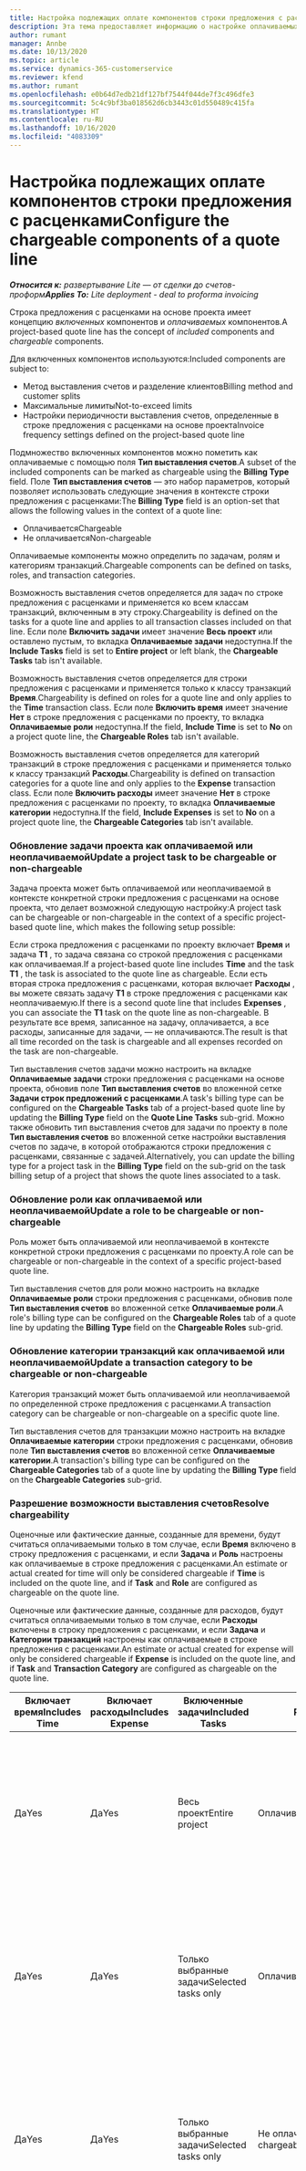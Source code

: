 ```yaml
---
title: Настройка подлежащих оплате компонентов строки предложения с расценками
description: Эта тема предоставляет информацию о настройке оплачиваемых и неоплачиваемых компонентов в строке предложения с расценками на основе проекта.
author: rumant
manager: Annbe
ms.date: 10/13/2020
ms.topic: article
ms.service: dynamics-365-customerservice
ms.reviewer: kfend
ms.author: rumant
ms.openlocfilehash: e0b64d7edb21df127bf7544f044de7f3c496dfe3
ms.sourcegitcommit: 5c4c9bf3ba018562d6cb3443c01d550489c415fa
ms.translationtype: HT
ms.contentlocale: ru-RU
ms.lasthandoff: 10/16/2020
ms.locfileid: "4083309"
---
```

# <a name="configure-the-chargeable-components-of-a-quote-line"></a><span data-ttu-id="cc4ea-103">Настройка подлежащих оплате компонентов строки предложения с расценками</span><span class="sxs-lookup"><span data-stu-id="cc4ea-103">Configure the chargeable components of a quote line</span></span>

<span data-ttu-id="cc4ea-104">_**Относится к:** развертывание Lite — от сделки до счетов-проформ_</span><span class="sxs-lookup"><span data-stu-id="cc4ea-104">_**Applies To:** Lite deployment - deal to proforma invoicing_</span></span>

<span data-ttu-id="cc4ea-105">Строка предложения с расценками на основе проекта имеет концепцию *включенных* компонентов и *оплачиваемых* компонентов.</span><span class="sxs-lookup"><span data-stu-id="cc4ea-105">A project-based quote line has the concept of *included* components and *chargeable* components.</span></span>

<span data-ttu-id="cc4ea-106">Для включенных компонентов используются:</span><span class="sxs-lookup"><span data-stu-id="cc4ea-106">Included components are subject to:</span></span>

  - <span data-ttu-id="cc4ea-107">Метод выставления счетов и разделение клиентов</span><span class="sxs-lookup"><span data-stu-id="cc4ea-107">Billing method and customer splits</span></span>
  - <span data-ttu-id="cc4ea-108">Максимальные лимиты</span><span class="sxs-lookup"><span data-stu-id="cc4ea-108">Not-to-exceed limits</span></span> 
  - <span data-ttu-id="cc4ea-109">Настройки периодичности выставления счетов, определенные в строке предложения с расценками на основе проекта</span><span class="sxs-lookup"><span data-stu-id="cc4ea-109">Invoice frequency settings defined on the project-based quote line</span></span>

<span data-ttu-id="cc4ea-110">Подмножество включенных компонентов можно пометить как оплачиваемые с помощью поля **Тип выставления счетов**.</span><span class="sxs-lookup"><span data-stu-id="cc4ea-110">A subset of the included components can be marked as chargeable using the **Billing Type** field.</span></span> <span data-ttu-id="cc4ea-111">Поле **Тип выставления счетов** — это набор параметров, который позволяет использовать следующие значения в контексте строки предложения с расценками:</span><span class="sxs-lookup"><span data-stu-id="cc4ea-111">The **Billing Type** field is an option-set that allows the following values in the context of a quote line:</span></span>

  - <span data-ttu-id="cc4ea-112">Оплачивается</span><span class="sxs-lookup"><span data-stu-id="cc4ea-112">Chargeable</span></span>
  - <span data-ttu-id="cc4ea-113">Не оплачивается</span><span class="sxs-lookup"><span data-stu-id="cc4ea-113">Non-chargeable</span></span>

<span data-ttu-id="cc4ea-114">Оплачиваемые компоненты можно определить по задачам, ролям и категориям транзакций.</span><span class="sxs-lookup"><span data-stu-id="cc4ea-114">Chargeable components can be defined on tasks, roles, and transaction categories.</span></span>

<span data-ttu-id="cc4ea-115">Возможность выставления счетов определяется для задач по строке предложения с расценками и применяется ко всем классам транзакций, включенным в эту строку.</span><span class="sxs-lookup"><span data-stu-id="cc4ea-115">Chargeability is defined on the tasks for a quote line and applies to all transaction classes included on that line.</span></span> <span data-ttu-id="cc4ea-116">Если поле **Включить задачи** имеет значение **Весь проект** или оставлено пустым, то вкладка **Оплачиваемые задачи** недоступна.</span><span class="sxs-lookup"><span data-stu-id="cc4ea-116">If the **Include Tasks** field is set to **Entire project** or left blank, the **Chargeable Tasks** tab isn't available.</span></span>

<span data-ttu-id="cc4ea-117">Возможность выставления счетов определяется для строки предложения с расценками и применяется только к классу транзакций **Время**.</span><span class="sxs-lookup"><span data-stu-id="cc4ea-117">Chargeability is defined on roles for a quote line and only applies to the **Time** transaction class.</span></span> <span data-ttu-id="cc4ea-118">Если поле **Включить время** имеет значение **Нет** в строке предложения с расценками по проекту, то вкладка **Оплачиваемые роли** недоступна.</span><span class="sxs-lookup"><span data-stu-id="cc4ea-118">If the field, **Include Time** is set to **No** on a project quote line, the **Chargeable Roles** tab isn't available.</span></span>

<span data-ttu-id="cc4ea-119">Возможность выставления счетов определяется для категорий транзакций в строке предложения с расценками и применяется только к классу транзакций **Расходы**.</span><span class="sxs-lookup"><span data-stu-id="cc4ea-119">Chargeability is defined on transaction categories for a  quote line and only applies to the **Expense** transaction class.</span></span> <span data-ttu-id="cc4ea-120">Если поле **Включить расходы** имеет значение **Нет** в строке предложения с расценками по проекту, то вкладка **Оплачиваемые категории** недоступна.</span><span class="sxs-lookup"><span data-stu-id="cc4ea-120">If the field, **Include Expenses** is set to **No** on a project quote line, the **Chargeable Categories** tab isn't available.</span></span>

### <a name="update-a-project-task-to-be-chargeable-or-non-chargeable"></a><span data-ttu-id="cc4ea-121">Обновление задачи проекта как оплачиваемой или неоплачиваемой</span><span class="sxs-lookup"><span data-stu-id="cc4ea-121">Update a project task to be chargeable or non-chargeable</span></span>

<span data-ttu-id="cc4ea-122">Задача проекта может быть оплачиваемой или неоплачиваемой в контексте конкретной строки предложения с расценками на основе проекта, что делает возможной следующую настройку:</span><span class="sxs-lookup"><span data-stu-id="cc4ea-122">A project task can be chargeable or non-chargeable in the context of a specific project-based quote line, which makes the following setup possible:</span></span>

<span data-ttu-id="cc4ea-123">Если строка предложения с расценками по проекту включает **Время** и задача **T1** , то задача связана со строкой предложения с расценками как оплачиваемая.</span><span class="sxs-lookup"><span data-stu-id="cc4ea-123">If a project-based quote line includes **Time** and the task **T1** , the task is associated to the quote line as chargeable.</span></span> <span data-ttu-id="cc4ea-124">Если есть вторая строка предложения с расценками, которая включает **Расходы** , вы можете связать задачу **T1** в строке предложения с расценками как неоплачиваемую.</span><span class="sxs-lookup"><span data-stu-id="cc4ea-124">If there is a second quote line that includes **Expenses** , you can associate the **T1** task on the quote line as non-chargeable.</span></span> <span data-ttu-id="cc4ea-125">В результате все время, записанное на задачу, оплачивается, а все расходы, записанные для задачи, — не оплачиваются.</span><span class="sxs-lookup"><span data-stu-id="cc4ea-125">The result is that all time recorded on the task is chargeable and all expenses recorded on the task are non-chargeable.</span></span>

<span data-ttu-id="cc4ea-126">Тип выставления счетов задачи можно настроить на вкладке **Оплачиваемые задачи** строки предложения с расценками на основе проекта, обновив поле **Тип выставления счетов** во вложенной сетке **Задачи строк предложений с расценками**.</span><span class="sxs-lookup"><span data-stu-id="cc4ea-126">A task's billing type can be configured on the **Chargeable Tasks** tab of a project-based quote line by updating the **Billing Type** field on the **Quote Line Tasks** sub-grid.</span></span> <span data-ttu-id="cc4ea-127">Можно также обновить тип выставления счетов для задачи по проекту в поле **Тип выставления счетов** во вложенной сетке настройки выставления счетов по задаче, в которой отображаются строки предложения с расценками, связанные с задачей.</span><span class="sxs-lookup"><span data-stu-id="cc4ea-127">Alternatively, you can update the billing type for a project task in the **Billing Type** field on the sub-grid on the task billing setup of a project that shows the quote lines associated to a task.</span></span>

### <a name="update-a-role-to-be-chargeable-or-non-chargeable"></a><span data-ttu-id="cc4ea-128">Обновление роли как оплачиваемой или неоплачиваемой</span><span class="sxs-lookup"><span data-stu-id="cc4ea-128">Update a role to be chargeable or non-chargeable</span></span>

<span data-ttu-id="cc4ea-129">Роль может быть оплачиваемой или неоплачиваемой в контексте конкретной строки предложения с расценками по проекту.</span><span class="sxs-lookup"><span data-stu-id="cc4ea-129">A role can be chargeable or non-chargeable in the context of a specific project-based quote line.</span></span>

<span data-ttu-id="cc4ea-130">Тип выставления счетов для роли можно настроить на вкладке **Оплачиваемые роли** строки предложения с расценками, обновив поле **Тип выставления счетов** во вложенной сетке **Оплачиваемые роли**.</span><span class="sxs-lookup"><span data-stu-id="cc4ea-130">A role's billing type can be configured on the **Chargeable Roles** tab of a quote line by updating the **Billing Type** field on the **Chargeable Roles** sub-grid.</span></span>

### <a name="update-a-transaction-category-to-be-chargeable-or-non-chargeable"></a><span data-ttu-id="cc4ea-131">Обновление категории транзакций как оплачиваемой или неоплачиваемой</span><span class="sxs-lookup"><span data-stu-id="cc4ea-131">Update a transaction category to be chargeable or non-chargeable</span></span>

<span data-ttu-id="cc4ea-132">Категория транзакций может быть оплачиваемой или неоплачиваемой по определенной строке предложения с расценками.</span><span class="sxs-lookup"><span data-stu-id="cc4ea-132">A transaction category can be chargeable or non-chargeable on a specific quote line.</span></span>

<span data-ttu-id="cc4ea-133">Тип выставления счетов для транзакции можно настроить на вкладке **Оплачиваемые категории** строки предложения с расценками, обновив поле **Тип выставления счетов** во вложенной сетке **Оплачиваемые категории**.</span><span class="sxs-lookup"><span data-stu-id="cc4ea-133">A transaction's billing type can be configured on the **Chargeable Categories** tab of a quote line by updating the **Billing Type** field on the **Chargeable Categories** sub-grid.</span></span>

### <a name="resolve-chargeability"></a><span data-ttu-id="cc4ea-134">Разрешение возможности выставления счетов</span><span class="sxs-lookup"><span data-stu-id="cc4ea-134">Resolve chargeability</span></span>
<span data-ttu-id="cc4ea-135">Оценочные или фактические данные, созданные для времени, будут считаться оплачиваемыми только в том случае, если **Время** включено в строку предложения с расценками, и если **Задача** и **Роль** настроены как оплачиваемые в строке предложения с расценками.</span><span class="sxs-lookup"><span data-stu-id="cc4ea-135">An estimate or actual created for time will only be considered chargeable if **Time** is included on the quote line, and if **Task** and **Role** are configured as chargeable on the quote line.</span></span>

<span data-ttu-id="cc4ea-136">Оценочные или фактические данные, созданные для расходов, будут считаться оплачиваемыми только в том случае, если **Расходы** включены в строку предложения с расценками, и если **Задача** и **Категории транзакций** настроены как оплачиваемые в строке предложения с расценками.</span><span class="sxs-lookup"><span data-stu-id="cc4ea-136">An estimate or actual created for expense will only be considered chargeable if **Expense** is included on the quote line, and if **Task** and **Transaction Category** are configured as chargeable on the quote line.</span></span>

| <span data-ttu-id="cc4ea-137">Включает время</span><span class="sxs-lookup"><span data-stu-id="cc4ea-137">Includes Time</span></span> | <span data-ttu-id="cc4ea-138">Включает расходы</span><span class="sxs-lookup"><span data-stu-id="cc4ea-138">Includes Expense</span></span> | <span data-ttu-id="cc4ea-139">Включенные задачи</span><span class="sxs-lookup"><span data-stu-id="cc4ea-139">Included Tasks</span></span> | <span data-ttu-id="cc4ea-140">Роль</span><span class="sxs-lookup"><span data-stu-id="cc4ea-140">Role</span></span> | <span data-ttu-id="cc4ea-141">Категории</span><span class="sxs-lookup"><span data-stu-id="cc4ea-141">Category</span></span> | <span data-ttu-id="cc4ea-142">Задача</span><span class="sxs-lookup"><span data-stu-id="cc4ea-142">Task</span></span> | <span data-ttu-id="cc4ea-143">Выставление счетов</span><span class="sxs-lookup"><span data-stu-id="cc4ea-143">Billing</span></span> |
| --- | --- | --- | --- | --- | --- | --- |
| <span data-ttu-id="cc4ea-144">Да</span><span class="sxs-lookup"><span data-stu-id="cc4ea-144">Yes</span></span> | <span data-ttu-id="cc4ea-145">Да</span><span class="sxs-lookup"><span data-stu-id="cc4ea-145">Yes</span></span> | <span data-ttu-id="cc4ea-146">Весь проект</span><span class="sxs-lookup"><span data-stu-id="cc4ea-146">Entire project</span></span> | <span data-ttu-id="cc4ea-147">Оплачивается</span><span class="sxs-lookup"><span data-stu-id="cc4ea-147">Chargeable</span></span> | <span data-ttu-id="cc4ea-148">Оплачивается</span><span class="sxs-lookup"><span data-stu-id="cc4ea-148">Chargeable</span></span> | <span data-ttu-id="cc4ea-149">Не может быть установлено</span><span class="sxs-lookup"><span data-stu-id="cc4ea-149">Can't be set</span></span> | <span data-ttu-id="cc4ea-150">Выставления счетов за фактическое время: Оплачивается</span><span class="sxs-lookup"><span data-stu-id="cc4ea-150">Billing on a time actual: Chargeable</span></span> </br><span data-ttu-id="cc4ea-151">Тип выставления счетов за фактические расходы: Оплачивается</span><span class="sxs-lookup"><span data-stu-id="cc4ea-151">Billing type on expense actual: Chargeable</span></span> |
| <span data-ttu-id="cc4ea-152">Да</span><span class="sxs-lookup"><span data-stu-id="cc4ea-152">Yes</span></span> | <span data-ttu-id="cc4ea-153">Да</span><span class="sxs-lookup"><span data-stu-id="cc4ea-153">Yes</span></span> | <span data-ttu-id="cc4ea-154">Только выбранные задачи</span><span class="sxs-lookup"><span data-stu-id="cc4ea-154">Selected tasks only</span></span> | <span data-ttu-id="cc4ea-155">Оплачивается</span><span class="sxs-lookup"><span data-stu-id="cc4ea-155">Chargeable</span></span> | <span data-ttu-id="cc4ea-156">Оплачивается</span><span class="sxs-lookup"><span data-stu-id="cc4ea-156">Chargeable</span></span> | <span data-ttu-id="cc4ea-157">Оплачивается</span><span class="sxs-lookup"><span data-stu-id="cc4ea-157">Chargeable</span></span> | <span data-ttu-id="cc4ea-158">Выставления счетов за фактическое время: Оплачивается</span><span class="sxs-lookup"><span data-stu-id="cc4ea-158">Billing on a time actual: Chargeable</span></span></br><span data-ttu-id="cc4ea-159">Тип выставления счетов за фактические расходы: Оплачивается</span><span class="sxs-lookup"><span data-stu-id="cc4ea-159">Billing type on expense actual: Chargeable</span></span> |
| <span data-ttu-id="cc4ea-160">Да</span><span class="sxs-lookup"><span data-stu-id="cc4ea-160">Yes</span></span> | <span data-ttu-id="cc4ea-161">Да</span><span class="sxs-lookup"><span data-stu-id="cc4ea-161">Yes</span></span> | <span data-ttu-id="cc4ea-162">Только выбранные задачи</span><span class="sxs-lookup"><span data-stu-id="cc4ea-162">Selected tasks only</span></span> | <span data-ttu-id="cc4ea-163">Не оплачивается</span><span class="sxs-lookup"><span data-stu-id="cc4ea-163">Non-chargeable</span></span> | <span data-ttu-id="cc4ea-164">Оплачивается</span><span class="sxs-lookup"><span data-stu-id="cc4ea-164">Chargeable</span></span> | <span data-ttu-id="cc4ea-165">Оплачивается</span><span class="sxs-lookup"><span data-stu-id="cc4ea-165">Chargeable</span></span> | <span data-ttu-id="cc4ea-166">Выставления счетов за фактическое время: Не оплачивается</span><span class="sxs-lookup"><span data-stu-id="cc4ea-166">Billing on a time actual: Non-Chargeable</span></span></br><span data-ttu-id="cc4ea-167">Тип выставления счетов за фактические расходы: Оплачивается</span><span class="sxs-lookup"><span data-stu-id="cc4ea-167">Billing type on expense actual: Chargeable</span></span> |
| <span data-ttu-id="cc4ea-168">Да</span><span class="sxs-lookup"><span data-stu-id="cc4ea-168">Yes</span></span> | <span data-ttu-id="cc4ea-169">Да</span><span class="sxs-lookup"><span data-stu-id="cc4ea-169">Yes</span></span> | <span data-ttu-id="cc4ea-170">Только выбранные задачи</span><span class="sxs-lookup"><span data-stu-id="cc4ea-170">Selected tasks only</span></span> | <span data-ttu-id="cc4ea-171">Оплачивается</span><span class="sxs-lookup"><span data-stu-id="cc4ea-171">Chargeable</span></span> | <span data-ttu-id="cc4ea-172">Оплачивается</span><span class="sxs-lookup"><span data-stu-id="cc4ea-172">Chargeable</span></span> | <span data-ttu-id="cc4ea-173">Не оплачивается</span><span class="sxs-lookup"><span data-stu-id="cc4ea-173">Non-Chargeable</span></span> | <span data-ttu-id="cc4ea-174">Выставления счетов за фактическое время: Не оплачивается</span><span class="sxs-lookup"><span data-stu-id="cc4ea-174">Billing on a time actual: Non-Chargeable</span></span></br> <span data-ttu-id="cc4ea-175">Тип выставления счетов за фактические расходы: Не оплачивается</span><span class="sxs-lookup"><span data-stu-id="cc4ea-175">Billing type on expense actual: Non-Chargeable</span></span> |
| <span data-ttu-id="cc4ea-176">Да</span><span class="sxs-lookup"><span data-stu-id="cc4ea-176">Yes</span></span> | <span data-ttu-id="cc4ea-177">Да</span><span class="sxs-lookup"><span data-stu-id="cc4ea-177">Yes</span></span> | <span data-ttu-id="cc4ea-178">Только выбранные задачи</span><span class="sxs-lookup"><span data-stu-id="cc4ea-178">Selected tasks only</span></span> | <span data-ttu-id="cc4ea-179">Не оплачивается</span><span class="sxs-lookup"><span data-stu-id="cc4ea-179">Non-Chargeable</span></span> | <span data-ttu-id="cc4ea-180">Оплачивается</span><span class="sxs-lookup"><span data-stu-id="cc4ea-180">Chargeable</span></span> | <span data-ttu-id="cc4ea-181">Не оплачивается</span><span class="sxs-lookup"><span data-stu-id="cc4ea-181">Non- Chargeable</span></span> | <span data-ttu-id="cc4ea-182">Выставления счетов за фактическое время: Не оплачивается</span><span class="sxs-lookup"><span data-stu-id="cc4ea-182">Billing on a time actual: Non-Chargeable</span></span></br> <span data-ttu-id="cc4ea-183">Тип выставления счетов за фактические расходы: Не оплачивается</span><span class="sxs-lookup"><span data-stu-id="cc4ea-183">Billing type on expense actual: Non-Chargeable</span></span> |
| <span data-ttu-id="cc4ea-184">Да</span><span class="sxs-lookup"><span data-stu-id="cc4ea-184">Yes</span></span> | <span data-ttu-id="cc4ea-185">Да</span><span class="sxs-lookup"><span data-stu-id="cc4ea-185">Yes</span></span> | <span data-ttu-id="cc4ea-186">Только выбранные задачи</span><span class="sxs-lookup"><span data-stu-id="cc4ea-186">Selected tasks only</span></span> | <span data-ttu-id="cc4ea-187">Не оплачивается</span><span class="sxs-lookup"><span data-stu-id="cc4ea-187">Non-Chargeable</span></span> | <span data-ttu-id="cc4ea-188">Не оплачивается</span><span class="sxs-lookup"><span data-stu-id="cc4ea-188">Non-Chargeable</span></span> | <span data-ttu-id="cc4ea-189">Оплачивается</span><span class="sxs-lookup"><span data-stu-id="cc4ea-189">Chargeable</span></span> | <span data-ttu-id="cc4ea-190">Выставления счетов за фактическое время: Не оплачивается</span><span class="sxs-lookup"><span data-stu-id="cc4ea-190">Billing on a time actual: Non-Chargeable</span></span></br> <span data-ttu-id="cc4ea-191">Тип выставления счетов за фактические расходы: Не оплачивается</span><span class="sxs-lookup"><span data-stu-id="cc4ea-191">Billing type on expense actual: Non-Chargeable</span></span> |
| <span data-ttu-id="cc4ea-192">No</span><span class="sxs-lookup"><span data-stu-id="cc4ea-192">No</span></span> | <span data-ttu-id="cc4ea-193">Да</span><span class="sxs-lookup"><span data-stu-id="cc4ea-193">Yes</span></span> | <span data-ttu-id="cc4ea-194">Весь проект</span><span class="sxs-lookup"><span data-stu-id="cc4ea-194">Entire project</span></span> | <span data-ttu-id="cc4ea-195">Не может быть установлено</span><span class="sxs-lookup"><span data-stu-id="cc4ea-195">Can't be set</span></span> | <span data-ttu-id="cc4ea-196">Оплачивается</span><span class="sxs-lookup"><span data-stu-id="cc4ea-196">Chargeable</span></span> | <span data-ttu-id="cc4ea-197">Не может быть установлено</span><span class="sxs-lookup"><span data-stu-id="cc4ea-197">Can't be set</span></span> | <span data-ttu-id="cc4ea-198">Выставления счетов за фактическое время: Недоступно</span><span class="sxs-lookup"><span data-stu-id="cc4ea-198">Billing on a time actual: Not available</span></span> </br><span data-ttu-id="cc4ea-199">Тип выставления счетов за фактические расходы: Оплачивается</span><span class="sxs-lookup"><span data-stu-id="cc4ea-199">Billing type on expense actual: Chargeable</span></span> |
| <span data-ttu-id="cc4ea-200">No</span><span class="sxs-lookup"><span data-stu-id="cc4ea-200">No</span></span> | <span data-ttu-id="cc4ea-201">Да</span><span class="sxs-lookup"><span data-stu-id="cc4ea-201">Yes</span></span> | <span data-ttu-id="cc4ea-202">Весь проект</span><span class="sxs-lookup"><span data-stu-id="cc4ea-202">Entire project</span></span> | <span data-ttu-id="cc4ea-203">Не может быть установлено</span><span class="sxs-lookup"><span data-stu-id="cc4ea-203">Can't be set</span></span> | <span data-ttu-id="cc4ea-204">Не оплачивается</span><span class="sxs-lookup"><span data-stu-id="cc4ea-204">Non-chargeable</span></span> | <span data-ttu-id="cc4ea-205">Не может быть установлено</span><span class="sxs-lookup"><span data-stu-id="cc4ea-205">Can't be set</span></span> | <span data-ttu-id="cc4ea-206">Выставления счетов за фактическое время: Недоступно</span><span class="sxs-lookup"><span data-stu-id="cc4ea-206">Billing on a time actual: Not available</span></span> </br><span data-ttu-id="cc4ea-207">Тип выставления счетов за фактические расходы: Не оплачивается</span><span class="sxs-lookup"><span data-stu-id="cc4ea-207">Billing type on expense actual: Non-chargeable</span></span> |
| <span data-ttu-id="cc4ea-208">Да</span><span class="sxs-lookup"><span data-stu-id="cc4ea-208">Yes</span></span> | <span data-ttu-id="cc4ea-209">No</span><span class="sxs-lookup"><span data-stu-id="cc4ea-209">No</span></span> | <span data-ttu-id="cc4ea-210">Весь проект</span><span class="sxs-lookup"><span data-stu-id="cc4ea-210">Entire project</span></span> | <span data-ttu-id="cc4ea-211">Оплачивается</span><span class="sxs-lookup"><span data-stu-id="cc4ea-211">Chargeable</span></span> | <span data-ttu-id="cc4ea-212">Не может быть установлено</span><span class="sxs-lookup"><span data-stu-id="cc4ea-212">Can't be set</span></span> | <span data-ttu-id="cc4ea-213">Не может быть установлено</span><span class="sxs-lookup"><span data-stu-id="cc4ea-213">Can't be set</span></span> | <span data-ttu-id="cc4ea-214">Выставления счетов за фактическое время: Оплачивается</span><span class="sxs-lookup"><span data-stu-id="cc4ea-214">Billing on a time actual: Chargeable</span></span></br><span data-ttu-id="cc4ea-215">Тип выставления счетов за фактические расходы: Недоступно</span><span class="sxs-lookup"><span data-stu-id="cc4ea-215">Billing type on expense actual: Not available</span></span> |
| <span data-ttu-id="cc4ea-216">Да</span><span class="sxs-lookup"><span data-stu-id="cc4ea-216">Yes</span></span> | <span data-ttu-id="cc4ea-217">No</span><span class="sxs-lookup"><span data-stu-id="cc4ea-217">No</span></span> | <span data-ttu-id="cc4ea-218">Весь проект</span><span class="sxs-lookup"><span data-stu-id="cc4ea-218">Entire project</span></span> | <span data-ttu-id="cc4ea-219">Не оплачивается</span><span class="sxs-lookup"><span data-stu-id="cc4ea-219">Non-chargeable</span></span> | <span data-ttu-id="cc4ea-220">Не может быть установлено</span><span class="sxs-lookup"><span data-stu-id="cc4ea-220">Can't be set</span></span> | <span data-ttu-id="cc4ea-221">Не может быть установлено</span><span class="sxs-lookup"><span data-stu-id="cc4ea-221">Can't be set</span></span> | <span data-ttu-id="cc4ea-222">Выставления счетов за фактическое время: Не оплачивается</span><span class="sxs-lookup"><span data-stu-id="cc4ea-222">Billing on a time actual: Non-chargeable</span></span> </br><span data-ttu-id="cc4ea-223">Тип выставления счетов за фактические расходы: Недоступно</span><span class="sxs-lookup"><span data-stu-id="cc4ea-223">Billing type on expense actual: Not available</span></span> |
